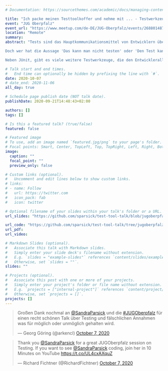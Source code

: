 ```yaml
---
# Documentation: https://sourcethemes.com/academic/docs/managing-content/

title: "Ich packe meinen Testtoolkoffer und nehme mit ... - Testwerkzeuge für den Entwickleralltag"
event: "JUG Oberpfalz"
event_url: "https://www.meetup.com/de-DE/JUG-Oberpfalz/events/268801487/"
location: "Remote"
summary:
abstract: "Tests sind das Hauptkommunikationsmittel von Entwicklern über den Code. Mit Tests kommuniziert man auch noch mit dem nächsten Entwickler, nachdem man das Projekt verlassen hat. Tests sind eine lebende Spezifikation des Codes, den sie testen. Man sollte sie mindestens so sauber halten, wie den Produktionscode - wenn nicht sauberer.

Doch wer hat die Aussage 'Das kann man nicht testen' oder 'Den Test kann man nicht schöner schreiben' noch nicht gehört? Oft basieren diese Aussagen darauf, dass man den Großteil des Arsenals der Testwerkzeuge, die uns Java-Entwicklern inzwischen zur Verfügung stehen, noch nicht kennt.

Neben JUnit, gibt es viele weitere Testwerkzeuge, die den Entwickleralltag beim Testschreiben vereinfachen können. Dieser Vortrag gibt einen Überblick über nicht so bekannte Features von JUnit 5 und stellt nicht so bekannte Testwerkzeuge vor, mit denen das Schreiben von Tests wieder Spaß macht."

# Talk start and end times.
#   End time can optionally be hidden by prefixing the line with `#`.
date: 2020-10-07
# date_end: 2020-11-06
all_day: true

# Schedule page publish date (NOT talk date).
publishDate: 2020-09-21T14:48:43+02:00

authors: []
tags: []

# Is this a featured talk? (true/false)
featured: false

# Featured image
# To use, add an image named `featured.jpg/png` to your page's folder.
# Focal points: Smart, Center, TopLeft, Top, TopRight, Left, Right, BottomLeft, Bottom, BottomRight.
image:
  caption: ""
  focal_point: ""
  preview_only: false

# Custom links (optional).
#   Uncomment and edit lines below to show custom links.
# links:
# - name: Follow
#   url: https://twitter.com
#   icon_pack: fab
#   icon: twitter

# Optional filename of your slides within your talk's folder or a URL.
url_slides: "https://github.com/sparsick/test-tool-talk/blob/jugoberpfalz-20/slides/2020.10%20-%20JUG%20Oberpfalz%20-%20Ich%20packe%20meinen%20Testtoolkoffer%20und%20nehme%20mit.pdf"

url_code: "https://github.com/sparsick/test-tool-talk/tree/jugoberpfalz-20"
url_pdf:
url_video:

# Markdown Slides (optional).
#   Associate this talk with Markdown slides.
#   Simply enter your slide deck's filename without extension.
#   E.g. `slides = "example-slides"` references `content/slides/example-slides.md`.
#   Otherwise, set `slides = ""`.
slides: ""

# Projects (optional).
#   Associate this post with one or more of your projects.
#   Simply enter your project's folder or file name without extension.
#   E.g. `projects = ["internal-project"]` references `content/project/deep-learning/index.md`.
#   Otherwise, set `projects = []`.
projects: []
---
```


<blockquote class="twitter-tweet" data-partner="tweetdeck"><p lang="de" dir="ltr">Großen Dank nochmal an <a href="https://twitter.com/SandraParsick?ref_src=twsrc%5Etfw">@SandraParsick</a> und die <a href="https://twitter.com/hashtag/JUGOberpfalz?src=hash&amp;ref_src=twsrc%5Etfw">#JUGOberpfalz</a> für einen recht schönen Talk über Testing und fälschlichen Annahmen was für möglich oder unmöglich gehalten wird.</p>&mdash; Georg Göring (@arkencl) <a href="https://twitter.com/arkencl/status/1313900491395473408?ref_src=twsrc%5Etfw">October 7, 2020</a></blockquote>

<blockquote class="twitter-tweet" data-partner="tweetdeck"><p lang="en" dir="ltr">Thank you <a href="https://twitter.com/SandraParsick?ref_src=twsrc%5Etfw">@SandraParsick</a> for a great JUGOberpfalz session on Testing. If you want to see <a href="https://twitter.com/SandraParsick?ref_src=twsrc%5Etfw">@SandraParsick</a> coding, join her in 10 Minutes on YouTube <a href="https://t.co/UL4cxAXquZ">https://t.co/UL4cxAXquZ</a></p>&mdash; Richard Fichtner (@RichardFichtner) <a href="https://twitter.com/RichardFichtner/status/1313899351299821570?ref_src=twsrc%5Etfw">October 7, 2020</a></blockquote>
<script async src="https://platform.twitter.com/widgets.js" charset="utf-8"></script>

